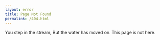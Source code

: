 ```yaml
---
layout: error
title: Page Not Found
permalink: /404.html
---
```


You step in the stream,
But the water has moved on.
This page is not here.
